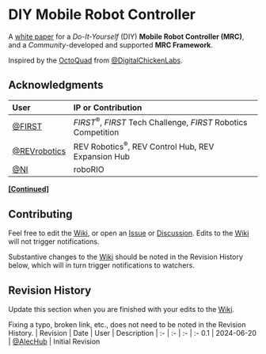 # DIY Mobile Robot Controller  
A [white paper](/../../wiki) for a _Do-It-Yourself_ (DIY) **Mobile Robot Controller (MRC)**, and a _Community_-developed and supported **MRC Framework**.

Inspired by the [OctoQuad](/../../../../DigitalChickenLabs/OctoQuad) from [@DigitalChickenLabs](/../../../../DigitalChickenLabs).
## Acknowledgments 
| User | IP or Contribution
| :- | :- 
| [@FIRST](/../../../../FIRST) | _FIRST_<sup>®</sup>, *FIRST* Tech Challenge, *FIRST* Robotics Competition
| [@REVrobotics](/../../../../REVrobotics) | REV Robotics<sup>®</sup>, REV Control Hub, REV Expansion Hub 
| [@NI](/../../../../NI) | roboRIO 

[**[Continued]**](/../../wiki/Acknowledgments)
## Contributing
Feel free to edit the [Wiki](/../../wiki), or open an [Issue](/../../issuess) or [Discussion](/../../discussions).  Edits to the [Wiki](/../../wiki) will not trigger notifications.

Substantive changes to the [Wiki](/../../wiki) should be noted in the Revision History below, which will in turn trigger notifications to watchers.
## Revision History
Update this section when you are finished with your edits to the [Wiki](/../../wiki).  

Fixing a typo, broken link, etc., does not need to be noted in the Revision History.
| Revision | Date | User | Description
| :- | :- | :- | :-
0.1 | 2024-06-20 | [@AlecHub](/../../../../AlecHub) | Initial Revision
